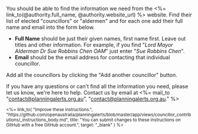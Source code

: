 You should be able to find the information we need from the <%= link_to(@authority.full_name, @authority.website_url) %> website.
Find their list of elected "councillors" or "aldermen" and for each one add their full name and email into the form below.

* **Full Name** should be just their given names, first name first. Leave out titles and other information. For example, if you find "_Lord Mayor Alderman Dr Sue Robbins Chen OAM_" just enter "_Sue Robbins Chen_".
* **Email** should be the email address for contacting that individual councillor.

Add all the councillors by clicking the "Add another councillor" button.

If you have any questions or can't find all the information you need, please let us know, we're here to help. Contact us by email at <%= mail_to "contact@planningalerts.org.au", "contact@planningalerts.org.au." %>

<small>
<%=
  link_to(
    "Improve these instructions.",
    "https://github.com/openaustralia/planningalerts/blob/master/app/views/councillor_contributions/_instructions_body.md",
    title: "You can submit changes to these instructions on GitHub with a free GitHub account.",
    target: "_blank"
  )
%>
</small>
